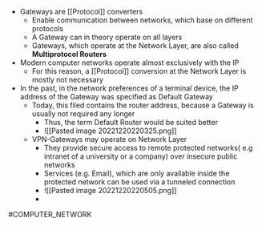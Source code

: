 * Gateways are [[Protocol]] converters
	* Enable communication between networks, which base on different protocols
	* A Gateway can in theory operate on all layers
	* Gateways, which operate at the Network Layer, are also called **Multiprotocol Routers**
* Modern computer networks operate almost exclusively with the IP
	* For this reason, a [[Protocol]] conversion at the Network Layer is mostly not necessary
* In the past, in the network preferences of a terminal device, the IP address of the Gateway was specified as Default Gateway
	* Today, this filed contains the router address, because a Gateway is usually not required any longer
		* Thus, the term Default Router would be suited better
		* ![[Pasted image 20221220220325.png]]
	* VPN-Gateways may operate on Network Layer
		* They provide secure access to remote protected networks( e.g intranet of a university or a company) over insecure public networks
		* Services (e.g. Email), which are only available inside the protected network can be used via a tunneled connection
		* ![[Pasted image 20221220220505.png]]
		* 
#COMPUTER_NETWORK 
